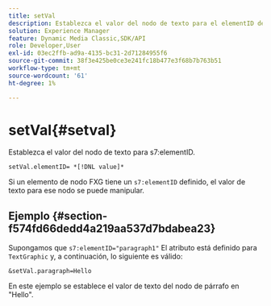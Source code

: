 ```yaml
---
title: setVal
description: Establezca el valor del nodo de texto para el elementID de s7.
solution: Experience Manager
feature: Dynamic Media Classic,SDK/API
role: Developer,User
exl-id: 03ec2ffb-ad9a-4135-bc31-2d71284955f6
source-git-commit: 38f3e425be0ce3e241fc18b477e3f68b7b763b51
workflow-type: tm+mt
source-wordcount: '61'
ht-degree: 1%

---
```


# setVal{#setval}

Establezca el valor del nodo de texto para s7:elementID.

`setVal.elementID= *[!DNL value]*`

Si un elemento de nodo FXG tiene un `s7:elementID` definido, el valor de texto para ese nodo se puede manipular.

## Ejemplo {#section-f574fd66dedd4a219aa537d7bdabea23}

Supongamos que `s7:elementID="paragraph1"` El atributo está definido para `TextGraphic` y, a continuación, lo siguiente es válido:

`&setVal.paragraph=Hello`

En este ejemplo se establece el valor de texto del nodo de párrafo en &quot;Hello&quot;.
